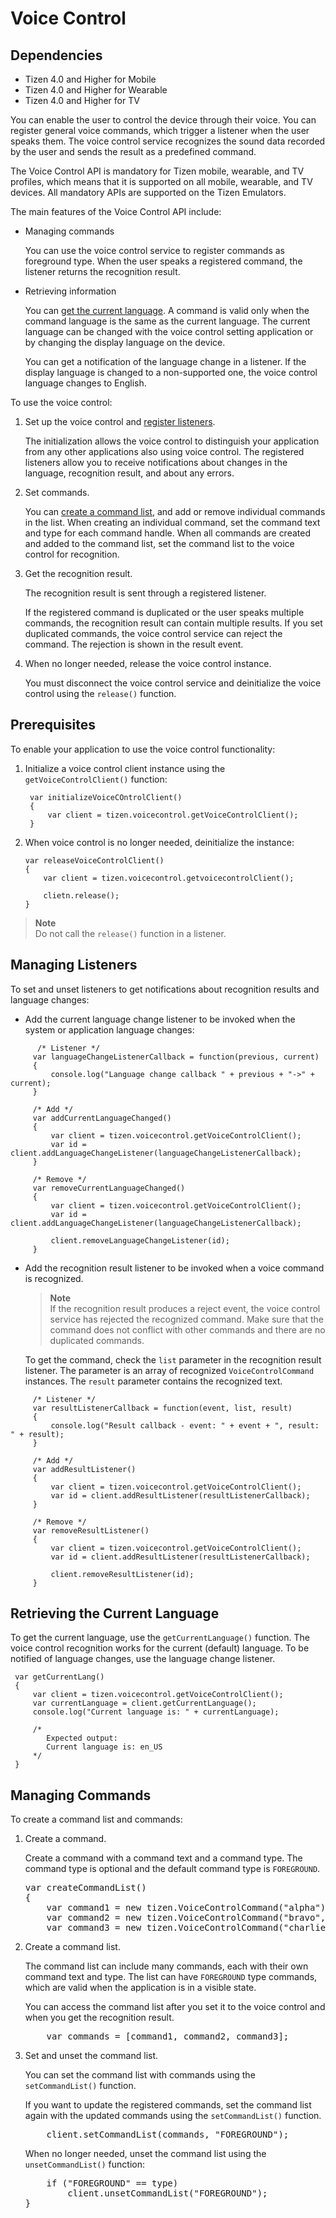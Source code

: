 # Voice Control
## Dependencies
- Tizen 4.0 and Higher for Mobile
- Tizen 4.0 and Higher for Wearable
- Tizen 4.0 and Higher for TV

You can enable the user to control the device through their voice. You can register general voice commands, which trigger a listener when the user speaks them. The voice control service recognizes the sound data recorded by the user and sends the result as a predefined command.

The Voice Control API is mandatory for Tizen mobile, wearable, and TV profiles, which means that it is supported on all mobile, wearable, and TV devices. All mandatory APIs are supported on the Tizen Emulators.

The main features of the Voice Control API include:

- Managing commands

  You can use the voice control service to register commands as foreground type. When the user speaks a registered command, the listener returns the recognition result.

- Retrieving information

  You can [get the current language](#info). A command is valid only when the command language is the same as the current language. The current language can be changed with the voice control setting application or by changing the display language on the device.<br>

  You can get a notification of the language change in a listener. If the display language is changed to a non-supported one, the voice control language changes to English.<br>


To use the voice control:

1. Set up the voice control and [register listeners](#callback).

   The initialization allows the voice control to distinguish your application from any other applications also using voice control. The registered listeners allow you to receive notifications about changes in the language, recognition result, and about any errors.

2. Set commands.

   You can [create a command list](#commands), and add or remove individual commands in the list. When creating an individual command, set the command text and type for each command handle. When all commands are created and added to the command list, set the command list to the voice control for recognition.

3. Get the recognition result.

   The recognition result is sent through a registered listener.

   If the registered command is duplicated or the user speaks multiple commands, the recognition result can contain multiple results. If you set duplicated commands, the voice control service can reject the command. The rejection is shown in the result event.

4. When no longer needed, release the voice control instance.

   You must disconnect the voice control service and deinitialize the voice control using the `release()` function.

## Prerequisites

   To enable your application to use the voice control functionality:

   1. Initialize a voice control client instance using the `getVoiceControlClient()` function:

      ```
       var initializeVoiceCOntrolClient()
       {
           var client = tizen.voicecontrol.getVoiceControlClient();
       }
       ```

   2. When voice control is no longer needed, deinitialize the instance:

      ```
      var releaseVoiceControlClient()
      {
          var client = tizen.voicecontrol.getvoicecontrolClient();

          clietn.release();
      }
      ```



  > **Note** <br>
  >    Do not call the `release()` function in a listener.


## Managing Listeners <a name="callback"></a>
To set and unset listeners to get notifications about recognition results and language changes:


* Add the current language change listener to be invoked when the system or application language changes:



```
      /* Listener */
     var languageChangeListenerCallback = function(previous, current)
     {
         console.log("Language change callback " + previous + "->" + current);
     }

     /* Add */
     var addCurrentLanguageChanged()
     {
         var client = tizen.voicecontrol.getVoiceControlClient();
         var id = client.addLanguageChangeListener(languageChangeListenerCallback);
     }

     /* Remove */
     var removeCurrentLanguageChanged()
     {
         var client = tizen.voicecontrol.getVoiceControlClient();
         var id = client.addLanguageChangeListener(languageChangeListenerCallback);

         client.removeLanguageChangeListener(id);
     }
```





* Add the recognition result listener to be invoked when a voice command is recognized.


   > **Note** <br>
   >   If the recognition result produces a reject event, the voice control service has rejected the recognized command. Make sure that the command does not conflict with other commands and there are no duplicated commands.

   To get the command, check the `list` parameter in the recognition result listener. The parameter is an array of recognized `VoiceControlCommand` instances. The `result` parameter contains the recognized text.<br>

```
     /* Listener */
     var resultListenerCallback = function(event, list, result)
     {
         console.log("Result callback - event: " + event + ", result: " + result);
     }

     /* Add */
     var addResultListener()
     {
         var client = tizen.voicecontrol.getVoiceControlClient();
         var id = client.addResultListener(resultListenerCallback);
     }

     /* Remove */
     var removeResultListener()
     {
         var client = tizen.voicecontrol.getVoiceControlClient();
         var id = client.addResultListener(resultListenerCallback);

         client.removeResultListener(id);
     }
```


## Retrieving the Current Language<a name="info"></a>

To get the current language, use the `getCurrentLanguage()` function. The voice control recognition works for the current (default) language. To be notified of language changes, use the language change listener.<br>


     var getCurrentLang()
     {
         var client = tizen.voicecontrol.getVoiceControlClient();
         var currentLanguage = client.getCurrentLanguage();
         console.log("Current language is: " + currentLanguage);

         /*
            Expected output:
            Current language is: en_US
         */
     }




## Managing Commands<a name="commands"></a>

<p>To create a command list and commands:</p>
<ol>
<li>Create a command.</p>
<p>Create a command with a command text and a command type. The command type is optional and the default command type is <code>FOREGROUND</code>.</p>
<pre class="prettyprint">
var createCommandList()
{
    var command1 = new tizen.VoiceControlCommand("alpha");
    var command2 = new tizen.VoiceControlCommand("bravo", "FOREGROUND");
    var command3 = new tizen.VoiceControlCommand("charlie")];
</pre></li>
<li>Create a command list.
<p>The command list can include many commands, each with their own command text and type. The list can have <code>FOREGROUND</code> type commands, which are valid when the application is in a visible state.</p>
<p>You can access the command list after you set it to the voice control and when you get the recognition result.</p>
<pre class="prettyprint">
    var commands = [command1, command2, command3];
</pre></li>
<li>Set and unset the command list.
<p>You can set the command list with commands using the <code>setCommandList()</code> function.</p>
<p>If you want to update the registered commands, set the command list again with the updated commands using the <code>setCommandList()</code> function.</p>
<pre class="prettyprint">
    client.setCommandList(commands, "FOREGROUND");
</pre><p>When no longer needed, unset the command list using the <code>unsetCommandList()</code> function:</p>
<pre class="prettyprint">
    if ("FOREGROUND" == type)
        client.unsetCommandList("FOREGROUND");
}
